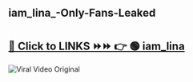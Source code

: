 
 ## iam_lina_-Only-Fans-Leaked

# <h2><a href="https://clipsfans.com/iam_lina_&ref=git">🔗 Click to LINKS ⏩⏩ 👉 🟢 iam_lina  </a></h2>

<a href="https://clipsfans.com/iam_lina_&ref=git" rel="nofollow" data-target="animated-image.originalLink"><img src="https://i.ibb.co.com/xMMVF88/686577567.gif" alt="Viral Video Original" style="max-width: 100%; display: inline-block;" data-target="animated-image.originalImage"></a>
